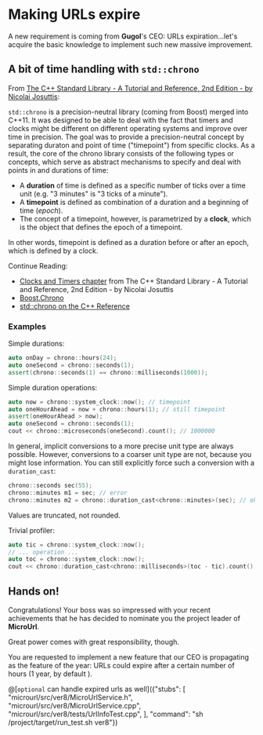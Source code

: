# Making URLs expire

A new requirement is coming from **Gugol**'s CEO: URLs expiration...let's acquire the basic knowledge to implement such new massive improvement.

## A bit of time handling with `std::chrono`

From [The C++ Standard Library - A Tutorial and Reference, 2nd Edition - by Nicolai Josuttis](http://www.cppstdlib.com/):

`std::chrono` is a precision-neutral library (coming from Boost) merged into C++11. It was designed to be able to deal with the fact that timers and clocks might be different on different operating systems and improve over time in precision. The goal was to provide a precision-neutral concept by separating duraton and point of time ("timepoint") from specific clocks. As a result, the core of the chrono library consists of the following types or concepts, which serve as abstract mechanisms to specify and deal with points in and durations of time:

* A **duration** of time is defined as a specific number of ticks over a time unit (e.g. "3 minutes" is "3 ticks of a minute").
* A **timepoint** is defined as combination of a duration and a beginning of time (*epoch*).
* The concept of a timepoint, however, is parametrized by a **clock**, which is the object that defines the epoch of a timepoint.

In other words, timepoint is defined as a duration before or after an epoch, which is defined by a clock.

Continue Reading:

* [Clocks and Timers chapter](http://www.informit.com/articles/article.aspx?p=1881386&seqNum=2) from The C++ Standard Library - A Tutorial and Reference, 2nd Edition - by Nicolai Josuttis
* [Boost.Chrono](https://theboostcpplibraries.com/boost.chrono)
* [std::chrono on the C++ Reference](http://en.cppreference.com/w/cpp/chrono)

### Examples

Simple durations:

```cpp
auto onDay = chrono::hours(24);
auto oneSecond = chrono::seconds(1);
assert(chrono::seconds(1) == chrono::milliseconds(1000));
```

Simple duration operations:

```cpp
auto now = chrono::system_clock::now(); // timepoint
auto oneHourAhead = now + chrono::hours(1); // still timepoint
assert(oneHourAhead > now);
auto oneSecond = chrono::seconds(1);
cout << chrono::microseconds(oneSecond).count(); // 1000000
```

In general, implicit conversions to a more precise unit type are always possible. However, conversions to a coarser unit type are not, because you might lose information. You can still explicitly force such a conversion with a `duration_cast`:

```cpp
chrono::seconds sec(55);
chrono::minutes m1 = sec; // error
chrono::minutes m2 = chrono::duration_cast<chrono::minutes>(sec); // ok (0 minutes, though)
```

Values are truncated, not rounded.

Trivial profiler:

```cpp
auto tic = chrono::system_clock::now();
// ... operation ...
auto toc = chrono::system_clock::now();
cout << chrono::duration_cast<chrono::milliseconds>(toc - tic).count(); // commit to specific duration
```

## Hands on!

Congratulations! Your boss was so impressed with your recent achievements that he has decided to nominate you the project leader of **MicroUrl**.

Great power comes with great responsibility, though.

You are requested to implement a new feature that our CEO is propagating as the feature of the year: URLs could expire after a certain number of hours (1 year, by default ).

@[`optional` can handle expired urls as well]({"stubs": [ 
	 "microurl/src/ver8/MicroUrlService.h",
	 "microurl/src/ver8/MicroUrlService.cpp",
	 "microurl/src/ver8/tests/UrlInfoTest.cpp",
	],
	"command": "sh /project/target/run_test.sh ver8"})